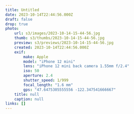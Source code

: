 ```yaml
---
title: Untitled
date: 2023-10-14T22:44:56.000Z
draft: false
drop: true
photo:
    url: s3/images/2023-10-14-15-44-56.jpg
    thumb: s3/thumbs/2023-10-14-15-44-56.jpg
    preview: s3/previews/2023-10-14-15-44-56.jpg
    created: 2023-10-14T22:44:56.000Z
    exif:
        make: Apple
        model: "iPhone 12 mini"
        lens: "iPhone 12 mini back camera 1.55mm f/2.4"
        iso: 50
        aperture: 2.4
        shutter_speed: 1/999
        focal_length: "1.6 mm"
        gps: "47.6475305555556 -122.347541666667"
    title: null
    caption: null
links: []
---
```

